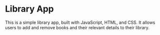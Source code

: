 # Library App
This is a simple library app, built with JavaScript, HTML, and CSS. It allows users to add and remove books and their relevant details to their library.
